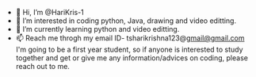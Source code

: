 - 👋 Hi, I’m @HariKris-1
- 👀 I’m interested in coding python, Java, drawing and video editting.
- 🌱 I’m currently learning python and video editting.
- 📫 Reach me throgh my email ID- tsharikrishna123@gmail@gmail.com
I'm going to be a first year student, so if anyone is interested to study together and get or give me any information/advices on coding, please reach out to me.


<!---
HariKris-1/HariKris-1 is a ✨ special ✨ repository because its `README.md` (this file) appears on your GitHub profile.
You can click the Preview link to take a look at your changes.
--->
